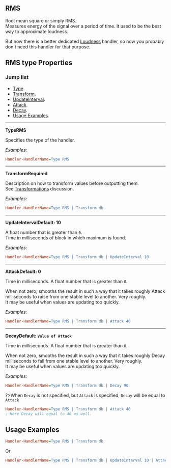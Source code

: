 ## RMS

Root mean square or simply RMS.<br/>
Measures energy of the signal over a period of time. It used to be the best way to approximate loudness.

But now there is a better dedicated [Loudness](/docs/handler-types/signal-processors/loudness.md) handler, so now you probably don't need this handler for that purpose.

## RMS type Properties

### Jump list

- [Type](#type).
- [Transform](#transform).
- [UpdateInterval](#update-interval).
- [Attack](#attack).
- [Decay](#decay).
- [Usage Examples](#usage-examples).

---

<p id="type" class="p-title"><b>Type</b><b>RMS</b></p>

Specifies the type of the handler.

_Examples:_

```ini
Handler-HandlerName=Type RMS
```

---

<p id="transform" class="p-title"><b>Transform</b><b>Required</b></p>

Description on how to transform values before outputting them.<br/>
See [Transformations]() discussion.

_Examples:_

```ini
Handler-HandlerName=Type RMS | Transform db
```

---

<p id="update-interval" class="p-title"><b>UpdateInterval</b><b>Default: 10</b></p>

A float number that is greater than `0`.<br/>
Time in milliseconds of block in which maximum is found.

_Examples:_

```ini
Handler-HandlerName=Type RMS | Transform db | UpdateInterval 10
```

---

<p id="attack" class="p-title"><b>Attack</b><b>Default: 0</b></p>

Time in milliseconds. A float number that is greater than `0`.<br/>

When not zero, smooths the result in such a way that it takes roughly Attack milliseconds to raise from one stable level to another. Very roughly.<br/>
It may be useful when values are updating too quickly.

_Examples:_

```ini
Handler-HandlerName=Type RMS | Transform db | Attack 40
```

---

<p id="decay" class="p-title"><b>Decay</b><b>Default: <code>Value of Attack</code></b></p>

Time in milliseconds. A float number that is greater than `0`.<br/>

When not zero, smooths the result in such a way that it takes roughly Decay milliseconds to fall from one stable level to another. Very roughly.<br/>
It may be useful when values are updating too quickly.

_Examples:_

```ini
Handler-HandlerName=Type RMS | Transform db | Decay 90
```

?>When `Decay` is not specified, but `Attack` is specified, `Decay` will be equal to `Attack`

```ini
Handler-HandlerName=Type RMS | Transform db | Attack 40
; Here Decay will equal to 40 as well.
```

## Usage Examples

```ini
Handler-HandlerName=Type RMS | Transform db
```

Or

```ini
Handler-HandlerName=Type RMS | Transform db | UpdateInterval 10 | Attack 40 | Decay 90
```
